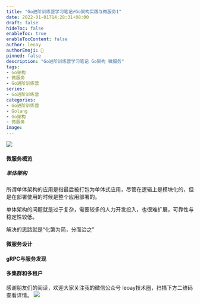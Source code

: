 ```yaml
---
title: "Go进阶训练营学习笔记☍Go架构实践与微服务1"
date: 2022-01-01T14:28:31+08:00
draft: false
hideToc: false
enableToc: true
enableTocContent: false
author: leoay
authorEmoji: 🎅
pinned: false
description: "Go进阶训练营学习笔记 Go架构 微服务"
tags:
- Go架构
- 微服务
- Go进阶训练营
series:
- Go进阶训练营
categories:
- Go进阶训练营
- Golang
- Go架构
- 微服务
image: 
---
```


![](https://pic4.zhimg.com/v2-683be6cff5288cd457d0241e4b760c6c)

#### 微服务概览




##### 单体架构

所谓单体架构的应用是指最后被打包为单体式应用，尽管在逻辑上是模块化的，但是在部署使用的时候是整个应用部署的。

单体架构的问题就是过于复杂，需要较多的人力开发投入，也很难扩展，可靠性与稳定性较低。

解决的思路就是“化繁为简，分而治之”



#### 微服务设计



#### gRPC与服务发现




#### 多集群和多租户




感谢朋友们的阅读，欢迎大家关注我的微信公众号 leoay技术圈，扫描下方二维码查看详情。
![](/images/whoami/leoaytechgzh.jpg)